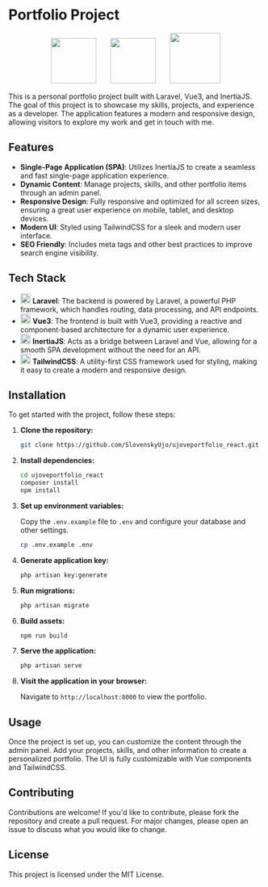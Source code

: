 # Portfolio Project

<p align="center">
    <img src="https://laravel.com/img/logomark.min.svg" width="90" />
    &nbsp;&nbsp;&nbsp;&nbsp;&nbsp;
    <img src="https://upload.wikimedia.org/wikipedia/commons/thumb/9/95/Vue.js_Logo_2.svg/1024px-Vue.js_Logo_2.svg.png?20170919082558" width="90" />
    &nbsp;&nbsp;&nbsp;&nbsp;&nbsp;
    <img src="https://raw.githubusercontent.com/innocenzi/awesome-inertiajs/main/assets/logo.svg" width="100" />
</p>

This is a personal portfolio project built with Laravel, Vue3, and InertiaJS. The goal of this project is to showcase my skills, projects, and experience as a developer. The application features a modern and responsive design, allowing visitors to explore my work and get in touch with me.

## Features

- **Single-Page Application (SPA)**: Utilizes InertiaJS to create a seamless and fast single-page application experience.
- **Dynamic Content**: Manage projects, skills, and other portfolio items through an admin panel.
- **Responsive Design**: Fully responsive and optimized for all screen sizes, ensuring a great user experience on mobile, tablet, and desktop devices.
- **Modern UI**: Styled using TailwindCSS for a sleek and modern user interface.
- **SEO Friendly**: Includes meta tags and other best practices to improve search engine visibility.

## Tech Stack

- <img src="https://laravel.com/img/logomark.min.svg" width="20"/> **Laravel**: The backend is powered by Laravel, a powerful PHP framework, which handles routing, data processing, and API endpoints.
- <img src="https://upload.wikimedia.org/wikipedia/commons/thumb/9/95/Vue.js_Logo_2.svg/1024px-Vue.js_Logo_2.svg.png?20170919082558" width="20"/> **Vue3**: The frontend is built with Vue3, providing a reactive and component-based architecture for a dynamic user experience.
- <img src="https://raw.githubusercontent.com/innocenzi/awesome-inertiajs/main/assets/logo.svg" width="20"/> **InertiaJS**: Acts as a bridge between Laravel and Vue, allowing for a smooth SPA development without the need for an API.
- <img src="https://upload.wikimedia.org/wikipedia/commons/d/d5/Tailwind_CSS_Logo.svg" width="20"/> **TailwindCSS**: A utility-first CSS framework used for styling, making it easy to create a modern and responsive design.

## Installation

To get started with the project, follow these steps:

1. **Clone the repository:**

    ```bash
    git clone https://github.com/SlovenskyUjo/ujoveportfolio_react.git
    ```

2. **Install dependencies:**

    ```bash
    cd ujoveportfolio_react
    composer install
    npm install
    ```

3. **Set up environment variables:**

    Copy the `.env.example` file to `.env` and configure your database and other settings.

    ```bash
    cp .env.example .env
    ```

4. **Generate application key:**

    ```bash
    php artisan key:generate
    ```

5. **Run migrations:**

    ```bash
    php artisan migrate
    ```

6. **Build assets:**

    ```bash
    npm run build
    ```

7. **Serve the application:**

    ```bash
    php artisan serve
    ```

8. **Visit the application in your browser:**

    Navigate to `http://localhost:8000` to view the portfolio.

## Usage

Once the project is set up, you can customize the content through the admin panel. Add your projects, skills, and other information to create a personalized portfolio. The UI is fully customizable with Vue components and TailwindCSS.

## Contributing

Contributions are welcome! If you'd like to contribute, please fork the repository and create a pull request. For major changes, please open an issue to discuss what you would like to change.

## License

This project is licensed under the MIT License.
